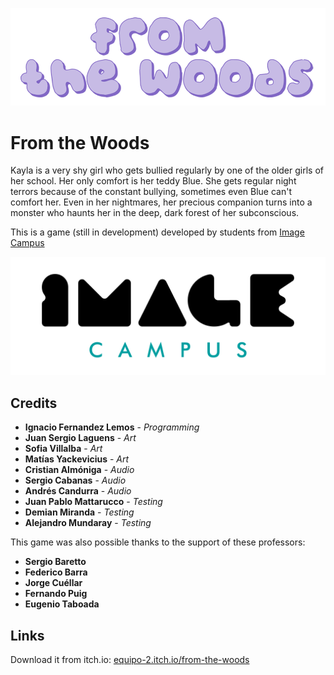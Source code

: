 <p align="center">
<img src="logo.png" alt="PONER NOMBRE DEL JUEGO ACA"/>
</p>

# From the Woods

Kayla is a very shy girl who gets bullied regularly by one of the older girls of her school. Her only comfort is her teddy Blue.
She gets regular night terrors because of the constant bullying, sometimes even Blue can't comfort her.
Even in her nightmares, her precious companion turns into a monster who haunts her in the deep, dark forest of her subconscious.


This is a game (still in development) developed by students from <a href="https://www.imagecampus.edu.ar/">Image Campus</a>

<p align="center">
  <a href="https://www.imagecampus.edu.ar/">
    <img src="logo-image-campus.png" alt="Image Campus"/>
  </a> 
</p>


## Credits

- **Ignacio Fernandez Lemos** - *Programming*
- **Juan Sergio Laguens** - *Art*
- **Sofia Villalba** - *Art*
- **Matías Yackevicius** - *Art*
- **Cristian Almóniga** - *Audio*
- **Sergio Cabanas** - *Audio*
- **Andrés Candurra** - *Audio*
- **Juan Pablo Mattarucco** - *Testing*
- **Demian Miranda** - *Testing*
- **Alejandro Mundaray** - *Testing*


This game was also possible thanks to the support of these professors:

- **Sergio Baretto**
- **Federico Barra**
- **Jorge Cuéllar**
- **Fernando Puig**
- **Eugenio Taboada**


## Links

Download it from itch.io: <a href="https://equipo-2.itch.io/from-the-woods">equipo-2.itch.io/from-the-woods</a>
